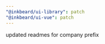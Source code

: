 ```yaml
---
"@inkbeard/ui-library": patch
"@inkbeard/ui-vue": patch
---
```


updated readmes for company prefix
